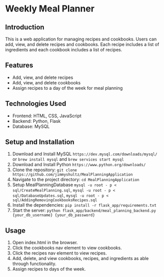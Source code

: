 # Weekly Meal Planner

## Introduction

This is a web application for managing recipes and cookbooks. Users can add, view, and delete recipes and cookbooks. Each recipe includes a list of ingredients and each cookbook includes a list of recipes.

## Features

- Add, view, and delete recipes
- Add, view, and delete cookbooks
- Assign recipes to a day of the week for meal planning

## Technologies Used

- Frontend: HTML, CSS, JavaScript
- Backend: Python, Flask
- Database: MySQL

## Setup and Installation

1. Download and Install MySQL `https://dev.mysql.com/downloads/mysql/` or `brew install mysql` and `brew services start mysql`
2. Download and Install Python `https://www.python.org/downloads/`
3. Clone the repository: `git clone https://github.com/jimmyshultz/MealPlanningApplication`
4. Navigate to the project directory: `cd MealPlanningApplication`
5. Setup MealPlanningDatabase `mysql -u root - p < sql/CreateMealPlanning.sql`, `mysql -u root - p < sql/DatabaseUpdates.sql`, `mysql -u root - p < sql/AddingRemovingCookbooksRecipes.sql`
6. Install the dependencies: `pip install -r flask_app/requirements.txt`
7. Start the server: `python flask_app/backend/meal_planning_backend.py {your_db_username} {your_db_password}`

## Usage

1. Open index.html in the browser.
2. Click the cookbooks nav element to view cookbooks.
3. Click the recipes nav element to view recipes.
4. Add, delete, and view cookbooks, recipes, and ingredients as able through functionality.
5. Assign recipes to days of the week.